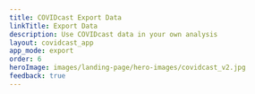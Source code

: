 ```yaml
---
title: COVIDcast Export Data
linkTitle: Export Data
description: Use COVIDcast data in your own analysis
layout: covidcast_app
app_mode: export
order: 6
heroImage: images/landing-page/hero-images/covidcast_v2.jpg
feedback: true
---
```

